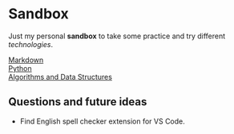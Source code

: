 # Sandbox

Just my personal **sandbox** to take some practice and try different *technologies*.

[Markdown](https://github.com/anthonysavchenko/sandbox/blob/master/markdown/markdown.md)  
[Python](https://github.com/anthonysavchenko/sandbox/blob/master/python/python.md)  
[Algorithms and Data Structures](https://github.com/anthonysavchenko/sandbox/blob/master/algorithms/grokking_algorithms_bhargava.md)

## Questions and future ideas
* Find English spell checker extension for VS Code.
